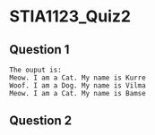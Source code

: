 # STIA1123_Quiz2

## Question 1
```
The ouput is:
Meow. I am a Cat. My name is Kurre
Woof. I am a Dog. My name is Vilma
Meow. I am a Cat. My name is Bamse
```
## Question 2


